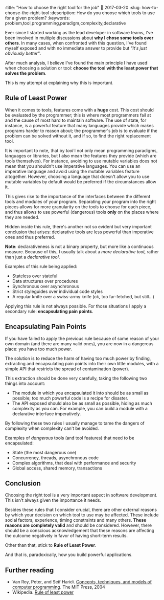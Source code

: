 :title: "How to choose the right tool for the job"
:date: 2017-03-20
:slug: how-to-choose-the-right-tool
:description: How do you choose which tools to use for a given problem?
:keywords: problem,tool,programming,paradigm,complexity,declarative

Ever since I started working as the lead developer in software teams, I've been
involved in multiple discussions about **why I chose some tools over others**.
In many cases, when confronted with this question, I've found myself exposed and
with no immediate answer to provide but _"it's just obviously better"_.

After much analysis, I believe I've found the main principle I have used when
choosing a solution or tool: **choose the tool with the least power that solves
the problem**.

This is my attempt at explaining why this is important.

## Rule of Least Power

When it comes to tools, features come with a **huge** cost. This cost should be
evaluated by the programmer; this is where most programmers fail at and the
cause of most hard to maintain software. The use of state, for instance, is a
powerful feature that many languages provide which makes programs harder to
reason about; the programmer's job is to evaluate if the problem can be solved
without it, and if so, to find the right replacement tool.

It is important to note, that by _tool_ I not only mean programming paradigms,
languages or libraries, but I also mean the features they provide (which are
tools themselves). For instance, avoiding to use mutable variables does not mean
that you shouldn't use imperative languages. You can use an imperative language
and avoid using the mutable variables feature altogether. However, choosing a
language that doesn't allow you to use mutable variables by default would be
preferred if the circumstances allow it.

This gives rise to the importance of the interfaces between the different tools
and modules of your program. Separating your program into the right pieces
allows for more granularity on the tools to choose for each piece, and thus
allows to use powerful (dangerous) tools **only** on the places where they are
needed.

Hidden inside this rule, there's another not so evident but very important
conclusion that arises: declarative tools are less powerful than imperative ones
and thus preferred.

**Note:** declarativeness is not a binary property, but more like a continuous
measure. Because of this, I usually talk about a _more declarative tool_, rather
than just a _declarative tool_.

Examples of this rule being applied:

* Stateless over stateful
* Data structures over procedures
* Synchronous over asynchronous
* Strict styleguides over individual code styles
* A regular knife over a swiss-army knife (ok, too far-fetched, but still...)

Applying this rule is not always possible. For those situations I apply a
secondary rule: **encapsulating pain points**.

## Encapsulating Pain Points

If you have failed to apply the previous rule because of some reason of your own
domain (and there are many valid ones), you are now in a dangerous place: you
have too much power.

The solution is to reduce the harm of having too much power by finding,
extracting and encapsulating pain points into their own little modules, with a
simple API that restricts the spread of contamination (power).

This extraction should be done very carefully, taking the following two things
into account:

* The module in which you encapsulated it into should be as small as possible;
  too much powerful code is a recipe for disaster.
* The API exposed should also be as small as possible, hiding as much complexity
  as you can. For example, you can build a module with a declarative interface
  imperatively.

By following these two rules I usually manage to tame the dangers of complexity
when complexity can't be avoided.

Examples of _dangerous_ tools (and tool features) that need to be encapsulated:

* State (the most dangerous one)
* Concurrency, threads, asynchronous code
* Complex algorithms, that deal with performance and security
* Global access, shared memory, transactions

## Conclusion

Choosing the right tool is a very important aspect in software development. This
isn't always given the importance it needs.

Besides these rules that I consider crucial, there are other external reasons
by which your decision on which tool to use may be affected. These include
social factors, experience, timing constraints and many others. **These reasons
are completely valid** and should be considered. However, there should be a
conscious acknowledgement that these reasons are affecting the outcome
negatively in favor of having short-term results.

Other than that, stick to **Rule of Least Power**.

And that is, paradoxically, how you build powerful applications.

## Further reading

* Van Roy, Peter, and Seif Haridi. [Concepts, techniques, and models of computer
  programming](https://mitpress.mit.edu/books/concepts-techniques-and-models-computer-programming).
  The MIT Press, 2004
* Wikipedia. [Rule of least power](https://en.wikipedia.org/wiki/Rule_of_least_power)
